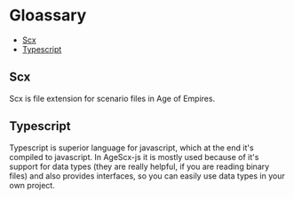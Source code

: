 # Gloassary

- [Scx](#scx)
- [Typescript](#typescript)

## Scx

Scx is file extension for scenario files in Age of Empires.

## Typescript

Typescript is superior language for javascript, which at the end it's compiled to javascript.
In AgeScx-js it is mostly used because of it's support for data types (they are really helpful,
if you are reading binary files) and also provides interfaces, so you can easily use data types in
your own project.

